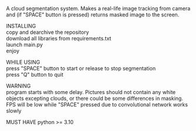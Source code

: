 A cloud segmentation system. Makes a real-life image tracking from camera and (if "SPACE" button is pressed) returns masked image to the screen.  
  
INSTALLING  
	copy and dearchive the repository  
	download all libraries from requirements.txt  
	launch main.py  
	enjoy  
  
WHILE USING  
	press "SPACE" button to start or release to stop segmentation  
	press "Q" button to quit  

WARNING  
	program starts with some delay. Pictures should not contain any white objects excepting clouds, or there could be some differences in masking. FPS will be low while "SPACE" pressed due to convolutional network works slowly  
   
MUST HAVE 
	python >= 3.10  
